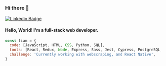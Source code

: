 ### Hi there 👋

[![Linkedin Badge](https://img.shields.io/badge/-liamcox-blue?style=flat&logo=Linkedin&logoColor=white&link=https://https://www.linkedin.com/in/liam-cox1010/)](https://www.linkedin.com/in/liam-cox1010/)

####  Hello, World! I'm a full-stack web developer.

```javascript
const liam = {
  code: [JavaScript, HTML, CSS, Python, SQL],
  tools: [React, Redux, Node, Express, Sass, Jest, Cypress, PostgreSQL, SQLite],
  challenge: 'Currently working with webscraping, and React Native',
}
```


<!--
**liamcox/liamcox** is a ✨ _special_ ✨ repository because its `README.md` (this file) appears on your GitHub profile.

Here are some ideas to get you started:

- 🔭 I’m currently working on ...
- 🌱 I’m currently learning ...
- 👯 I’m looking to collaborate on ...
- 🤔 I’m looking for help with ...
- 💬 Ask me about ...
- 📫 How to reach me: ...
- 😄 Pronouns: ...
- ⚡ Fun fact: ...
-->
